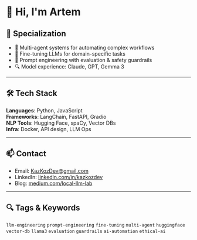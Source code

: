 # 👋 Hi, I'm Artem

## 🧠 Specialization

- 🔁 Multi-agent systems for automating complex workflows  
- 🎯 Fine-tuning LLMs for domain-specific tasks  
- 🧩 Prompt engineering with evaluation & safety guardrails  
- 🔍 Model experience: Claude, GPT, Gemma 3

---

## 🛠 Tech Stack

**Languages**: Python, JavaScript  
**Frameworks**: LangChain, FastAPI, Gradio  
**NLP Tools**: Hugging Face, spaCy, Vector DBs  
**Infra**: Docker, API design, LLM Ops

---

## 📫 Contact

- Email: [KazKozDev@gmail.com](mailto:KazKozDev@gmail.com)  
- LinkedIn: [linkedin.com/in/kazkozdev](https://linkedin.com/in/kazkozdev)  
- Blog: [medium.com/local-llm-lab](https://medium.com/local-llm-lab)

---

## 🔍 Tags & Keywords

`llm-engineering` `prompt-engineering` `fine-tuning` `multi-agent` `huggingface`  
`vector-db` `llama3` `evaluation` `guardrails` `ai-automation` `ethical-ai`
